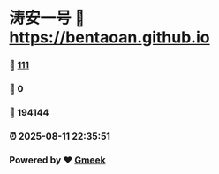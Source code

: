 # 涛安一号 :link: https://bentaoan.github.io 
### :page_facing_up: [111](https://bentaoan.github.io/tag.html) 
### :speech_balloon: 0 
### :hibiscus: 194144 
### :alarm_clock: 2025-08-11 22:35:51 
### Powered by :heart: [Gmeek](https://github.com/Meekdai/Gmeek)
